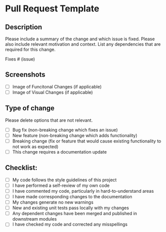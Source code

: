 # Pull Request Template

## Description

Please include a summary of the change and which issue is fixed. Please also include relevant motivation and context. List any dependencies that are required for this change.

Fixes # (issue)  
  
## Screenshots

- [ ] Image of Funcitonal Changes (if applicable)
- [ ] Image of Visual Changes (if applicable)
  
## Type of change

Please delete options that are not relevant.

- [ ] Bug fix (non-breaking change which fixes an issue)
- [ ] New feature (non-breaking change which adds functionality)
- [ ] Breaking change (fix or feature that would cause existing functionality to not work as expected)
- [ ] This change requires a documentation update

## Checklist:

- [ ] My code follows the style guidelines of this project
- [ ] I have performed a self-review of my own code
- [ ] I have commented my code, particularly in hard-to-understand areas
- [ ] I have made corresponding changes to the documentation
- [ ] My changes generate no new warnings
- [ ] New and existing unit tests pass locally with my changes
- [ ] Any dependent changes have been merged and published in downstream modules
- [ ] I have checked my code and corrected any misspellings